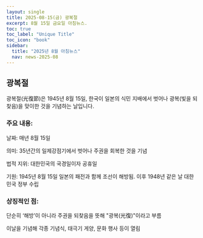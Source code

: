 ```yaml
---
layout: single
title: 2025-08-15(금) 광복절
excerpt: 8월 15일 금요일 아침뉴스.
toc: true
toc_label: "Unique Title"
toc_icon: "book"
sidebar:
  title: "2025년 8월 아침뉴스"
  nav: news-2025-08
---
```


## 광복절
광복절(光復節)은 1945년 8월 15일, 한국이 일본의 식민 지배에서 벗어나 광복(빛을 되찾음)을 맞이한 것을 기념하는 날입니다.

### 주요 내용:

날짜: 매년 8월 15일

의미: 35년간의 일제강점기에서 벗어나 주권을 회복한 것을 기념

법적 지위: 대한민국의 국경일이자 공휴일

기원: 1945년 8월 15일 일본의 패전과 함께 조선이 해방됨. 이후 1948년 같은 날 대한민국 정부 수립


### 상징적인 점:

단순히 ‘해방’이 아니라 주권을 되찾음을 뜻해 "광복(光復)"이라고 부름

이날을 기념해 각종 기념식, 태극기 게양, 문화 행사 등이 열림


